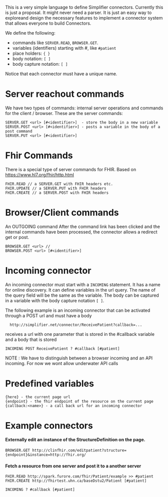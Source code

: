 This is a very simple language to define Simplifier connectors. Currently this is just a proposal. It might never need a parser. It is just an easy way to exploreand design the necessary features to implement a connector system that allows everyone to build Connectors.

We define the following:
- commands like `SERVER.READ`, `BROWSER.GET`. 
- variables (identifiers) starting with #, like `#patient`
- place holders: `{ }`
- body notation: `[ ]`
- body capture notation: `[ ]`

Notice that each connector must have a unique name.

Server reachout commands
========================
We have two types of commands: internal server operations and commands for the client / browser. These are the server commands:
```
SERVER.GET <url> [#<identifier>]  - store the body in a new variable 
SERVER.POST <url> [#<identifier>] - posts a variable in the body of a post command
SERVER.PUT <url> [#<identifier>] 
```

Fhir Commands
=============
There is a special type of server commands for FHIR. Based on https://www.hl7.org/fhir/http.html
```
FHIR.READ // a SERVER.GET with FHIR headers etc.
FHIR.UPDATE // a SERVER.PUT with FHIR headers
FHIR.CREATE // a SERVER.POST with FHIR headers
```

Browser/Client commands
=======================
An OUTGOING command 
After the command link has been clicked and the internal commands have been processed, the connector allows a redirect get or post.
```
BROWSER.GET <url> // 
BROWSER.POST <url> [#<identifier>]
```

Incoming connector
==================
An incoming connector must start with a `INCOMING` statement. It has a name for online discovery. It can define variables in the url query. The name of the query field will be the same as the variable. The body can be captured in a variable with the body capture notation `[ ]`.

The following example is an incoming connector that can be activated through a POST url and must have a body
```
  http://simplifier.net/connector/ReceivePatient?callback=... 
```

receives a url with one parameter that is stored in the #callback variable and a body that is stored
```
INCOMING POST ReceivePatient ? #callback [#patient] 
```

NOTE : We have to distinguish between a browser incoming and an API incoming. For now we wont allow underwater API calls

Predefined variables
====================
```
{here} - the current page url
{endpoint} - the fhir endpoint of the resource on the current page
{callback:<name>} - a call back url for an incoming connector
```

Example connectors
==================

#### Externally edit an instance of the StructureDefinition on the page.
```
BROWSER.GET http://clinfhir.com/editpatient?structure={endpoint}&instance=http://fhir.org/
```

#### Fetch a resource from one server and post it to a another server
```
FHIR.READ http://spark.furore.com/fhir/Patient/example >> #patient
FHIR.CREATE http://fhirtest.uhn.ca/baseDstu2/Patient [#patient]

INCOMING ? #callback [#patient]








